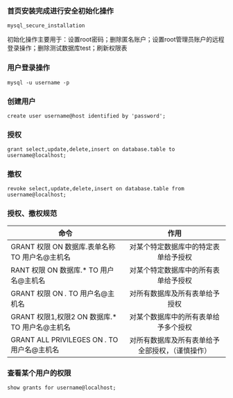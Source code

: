 ### 首页安装完成进行安全初始化操作
```
mysql_secure_installation
```
初始化操作主要用于：设置root密码；删除匿名账户；设置root管理员账户的远程登录操作；删除测试数据库test；刷新权限表

### 用户登录操作
```
mysql -u username -p
```

### 创建用户
```
create user username@host identified by 'password';
```

### 授权
```
grant select,update,delete,insert on database.table to username@localhost;
```

### 撤权
```
revoke select,update,delete,insert on database.table from username@localhost;
```

### 授权、撤权规范
| 命令        | 作用           |
| ------------- |:-------------:| 
| GRANT 权限 ON 数据库.表单名称 TO 用户名@主机名      | 对某个特定数据库中的特定表单给予授权 | 
| RANT 权限 ON 数据库.* TO 用户名@主机名     | 对某个特定数据库中的所有表单给予授权      | 
| GRANT 权限 ON *.* TO 用户名@主机名 | 对所有数据库及所有表单给予授权      |  
| GRANT 权限1,权限2 ON 数据库.* TO 用户名@主机名 | 对某个数据库中的所有表单给予多个授权      |  
| GRANT ALL PRIVILEGES ON *.* TO 用户名@主机名 | 对所有数据库及所有表单给予全部授权，（谨慎操作）      |  

### 查看某个用户的权限
```
show grants for username@localhost;
```
